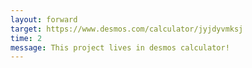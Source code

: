 ```yaml
---
layout: forward
target: https://www.desmos.com/calculator/jyjdyvmksj
time: 2
message: This project lives in desmos calculator!
---
```

